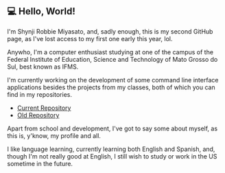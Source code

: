 ## 💻 Hello, World!
I'm Shynji Robbie Miyasato, and, sadly enough, this is my second GitHub page, as I've lost access to my first one early this year, lol.  

Anywho, I'm a computer enthusiast studying at one of the campus of the Federal Institute of Education, Science and Technology of Mato Grosso do Sul, best known as IFMS.

I'm currently working on the development of some command line interface applications besides the projects from my classes, both of which you can find in my repositories.

- [Current Repository](https://github.com/mira-oza?tab=repositories)
- [Old Repository](https://github.com/ap123b?tab=repositories)

Apart from school and development, I've got to say some about myself, as this is, y'know, my profile and all.

I like language learning, currently learning both English and Spanish, and, though I'm not really good at English, I still wish to study or work in the US sometime in the future.

